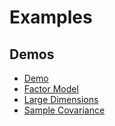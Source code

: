 # Examples

## Demos
- [Demo](https://www.cvxgrp.org/cvxrisk/marimo/demo.html)
- [Factor Model](https://www.cvxgrp.org/cvxrisk/marimo/factormodel.html)
- [Large Dimensions](https://www.cvxgrp.org/cvxrisk/marimo/large.html)
- [Sample Covariance](https://www.cvxgrp.org/cvxrisk/marimo/sample.html)
